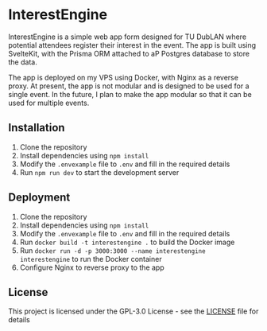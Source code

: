 # InterestEngine

InterestEngine is a simple web app form designed for TU DubLAN where potential attendees register their interest in the event. The app is built using SvelteKit, with the Prisma ORM attached to aP Postgres database to store the data.

The app is deployed on my VPS using Docker, with Nginx as a reverse proxy.
At present, the app is not modular and is designed to be used for a single event. In the future, I plan to make the app modular so that it can be used for multiple events.

## Installation

1. Clone the repository
2. Install dependencies using `npm install`
3. Modify the `.envexample` file to `.env` and fill in the required details
4. Run `npm run dev` to start the development server

## Deployment

1. Clone the repository
2. Install dependencies using `npm install`
3. Modify the `.envexample` file to `.env` and fill in the required details
4. Run `docker build -t interestengine .` to build the Docker image
5. Run `docker run -d -p 3000:3000 --name interestengine interestengine` to run the Docker container
6. Configure Nginx to reverse proxy to the app

## License

This project is licensed under the GPL-3.0 License - see the [LICENSE](LICENSE) file for details